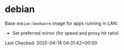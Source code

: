 # debian

Base `debian:bookworm` image for apps running in LAN:

- Set preferred mirror (for speed and proxy hit ratio)

Last Checked: 2025-04-14 04:31:42+00:00
